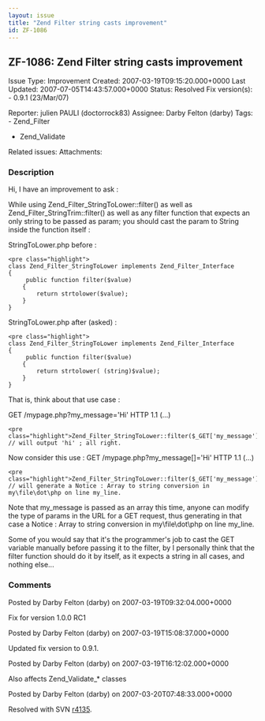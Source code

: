 ```yaml
---
layout: issue
title: "Zend Filter string casts improvement"
id: ZF-1086
---
```


ZF-1086: Zend Filter string casts improvement
---------------------------------------------

 Issue Type: Improvement Created: 2007-03-19T09:15:20.000+0000 Last Updated: 2007-07-05T14:43:57.000+0000 Status: Resolved Fix version(s): - 0.9.1 (23/Mar/07)
 
 Reporter:  julien PAULI (doctorrock83)  Assignee:  Darby Felton (darby)  Tags: - Zend\_Filter
- Zend\_Validate
 
 Related issues: 
 Attachments: 
### Description

Hi, I have an improvement to ask :

While using Zend\_Filter\_StringToLower::filter() as well as Zend\_Filter\_StringTrim::filter() as well as any filter function that expects an only string to be passed as param; you should cast the param to String inside the function itself :

StringToLower.php before :

 
    <pre class="highlight">
    class Zend_Filter_StringToLower implements Zend_Filter_Interface
    {
         public function filter($value)
        {
            return strtolower($value);
        }
    }


StringToLower.php after (asked) :

 
    <pre class="highlight">
    class Zend_Filter_StringToLower implements Zend_Filter_Interface
    {
         public function filter($value)
        {
            return strtolower( (string)$value);
        }
    }


That is, think about that use case :

GET /mypage.php?my\_message='Hi' HTTP 1.1 (...)

 
    <pre class="highlight">Zend_Filter_StringToLower::filter($_GET['my_message']);
    // will output 'hi' ; all right.


Now consider this use : GET /mypage.php?my\_message[]='Hi' HTTP 1.1 (...)

 
    <pre class="highlight">Zend_Filter_StringToLower::filter($_GET['my_message']);
    // will generate a Notice : Array to string conversion in my\file\dot\php on line my_line.


Note that my\_message is passed as an array this time, anyone can modify the type of params in the URL for a GET request, thus generating in that case a Notice : Array to string conversion in my\\file\\dot\\php on line my\_line.

Some of you would say that it's the programmer's job to cast the GET variable manually before passing it to the filter, by I personally think that the filter function should do it by itself, as it expects a string in all cases, and nothing else...

 

 

### Comments

Posted by Darby Felton (darby) on 2007-03-19T09:32:04.000+0000

Fix for version 1.0.0 RC1

 

 

Posted by Darby Felton (darby) on 2007-03-19T15:08:37.000+0000

Updated fix version to 0.9.1.

 

 

Posted by Darby Felton (darby) on 2007-03-19T16:12:02.000+0000

Also affects Zend\_Validate\_\* classes

 

 

Posted by Darby Felton (darby) on 2007-03-20T07:48:33.000+0000

Resolved with SVN [r4135](http://framework.zend.com/fisheye/changelog/Zend_Framework/?cs=4135).

 

 